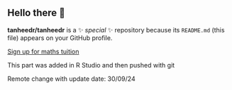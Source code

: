 ## Hello there 👋

**tanheedr/tanheedr** is a ✨ _special_ ✨ repository because its `README.md` (this file) appears on your GitHub profile.

[Sign up for maths tuition](https://www.curomaths.co.uk/home)

This part was added in R Studio and then pushed with git

Remote change with update date: 30/09/24
